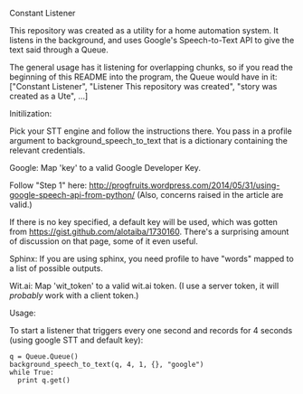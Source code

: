 Constant Listener

This repository was created as a utility for a home automation system. It listens in the background, and uses Google's Speech-to-Text API to give the text said through a Queue.

The general usage has it listening for overlapping chunks, so if you read the beginning of this README into the program, the Queue would have in it:
["Constant Listener", "Listener This repository was created", "story was created as a Ute", ...]


Initilization:

Pick your STT engine and follow the instructions there. You pass in a profile argument to background_speech_to_text that is a dictionary containing the relevant credentials.

  Google:
Map 'key' to a valid Google Developer Key.

Follow "Step 1" here: http://progfruits.wordpress.com/2014/05/31/using-google-speech-api-from-python/
(Also, concerns raised in the article are valid.)

If there is no key specified, a default key will be used, which was gotten from https://gist.github.com/alotaiba/1730160. There's a surprising amount of discussion on that page, some of it even useful.

  Sphinx:
If you are using sphinx, you need profile to have "words" mapped to a list of possible outputs.

  Wit.ai:
Map 'wit_token' to a valid wit.ai token. (I use a server token, it will *probably* work with a client token.)

Usage:

To start a listener that triggers every one second and records for 4 seconds (using google STT and default key):

```
q = Queue.Queue()
background_speech_to_text(q, 4, 1, {}, "google")
while True:
  print q.get()
```
